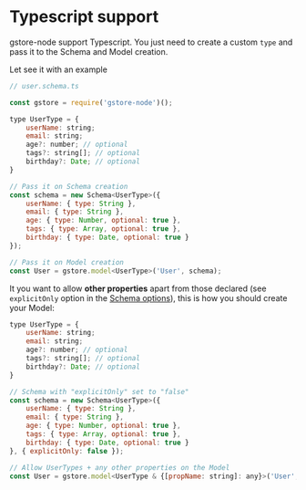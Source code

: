 # Typescript support

gstore-node support Typescript. You just need to create a custom `type` and pass it to the Schema and Model creation.

Let see it with an example

```js
// user.schema.ts

const gstore = require('gstore-node')();

type UserType = {
    userName: string;
    email: string;
    age?: number; // optional
    tags?: string[]; // optional
    birthday?: Date; // optional
}

// Pass it on Schema creation
const schema = new Schema<UserType>({
    userName: { type: String },
    email: { type: String },
    age: { type: Number, optional: true },
    tags: { type: Array, optional: true },
    birthday: { type: Date, optional: true }
});

// Pass it on Model creation
const User = gstore.model<UserType>('User', schema);
```

It you want to allow **other properties** apart from those declared \(see `explicitOnly` option in the [Schema options](/schema/schema-options.md)\), this is how you should create your Model:

```js
type UserType = {
    userName: string;
    email: string;
    age?: number; // optional
    tags?: string[]; // optional
    birthday?: Date; // optional
}

// Schema with "explicitOnly" set to "false"
const schema = new Schema<UserType>({
    userName: { type: String },
    email: { type: String },
    age: { type: Number, optional: true },
    tags: { type: Array, optional: true },
    birthday: { type: Date, optional: true }
}, { explicitOnly: false });

// Allow UserTypes + any other properties on the Model
const User = gstore.model<UserType & {[propName: string]: any}>('User', schema);
```



